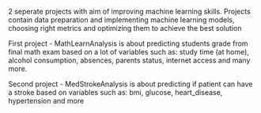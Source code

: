 2 seperate projects with aim of improving machine learning skills. Projects contain data preparation and implementing machine learning models, choosing right metrics and optimizing them to achieve the best solution

First project - MathLearnAnalysis is about predicting students grade from final math exam based on a lot of variables such as: study time (at home), alcohol consumption, absences, parents status, internet access and many more.

Second project - MedStrokeAnalysis is about predicting if patient can have a stroke based on variables such as: bmi, glucose, heart_disease, hypertension and more
